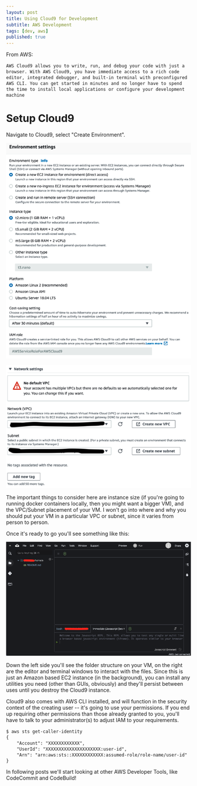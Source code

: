 ```yaml
---
layout: post
title: Using Cloud9 for Development
subtitle: AWS Development
tags: [dev, aws]
published: true
---
```


From AWS:

    AWS Cloud9 allows you to write, run, and debug your code with just a browser. With AWS Cloud9, you have immediate access to a rich code editor, integrated debugger, and built-in terminal with preconfigured AWS CLI. You can get started in minutes and no longer have to spend the time to install local applications or configure your development machine

# Setup Cloud9
Navigate to Cloud9, select "Create Environment".

![code9](/assets/img/screenshots/code9-1.png)

![code9](/assets/img/screenshots/code9-2.png)

The important things to consider here are instance size (if you're going to running docker containers locally, then you might want a bigger VM), and the VPC/Subnet placement of your VM.  I won't go into where and why you should put your VM in a particular VPC or subnet, since it varies from person to person.

Once it's ready to go you'll see something like this:

![code9](/assets/img/screenshots/code9-ide.png)

Down the left side you'll see the folder structure on your VM, on the right are the editor and terminal windows to interact with the files.  Since this is just an Amazon based EC2 instance (in the background), you can install any utilities you need (other than GUIs, obviously) and they'll persist between uses until you destroy the Cloud9 instance.

Cloud9 also comes with AWS CLI installed, and will function in the security context of the creating user -- it's going to use your permissions.  If you end up requiring other permissions than those already granted to you, you'll have to talk to your administrator(s) to adjust IAM to your requirements.

    $ aws sts get-caller-identity
    {
        "Account": "XXXXXXXXXXXX", 
        "UserId": "XXXXXXXXXXXXXXXXXXXXX:user-id", 
        "Arn": "arn:aws:sts::XXXXXXXXXXXX:assumed-role/role-name/user-id"
    }

In following posts we'll start looking at other AWS Developer Tools, like CodeCommit and CodeBuild!